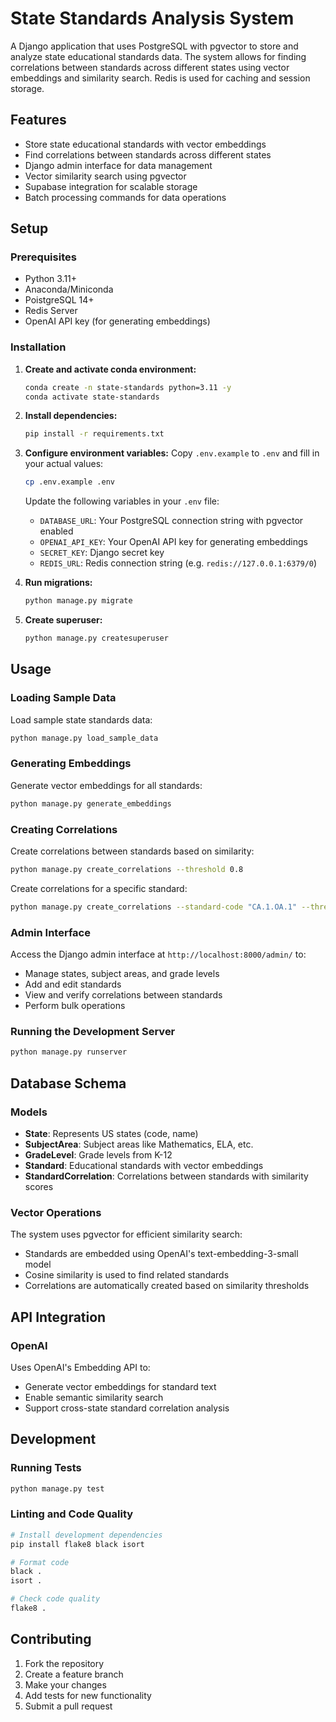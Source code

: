 # State Standards Analysis System

A Django application that uses PostgreSQL with pgvector to store and analyze state educational standards data. The system allows for finding correlations between standards across different states using vector embeddings and similarity search. Redis is used for caching and session storage.

## Features

- Store state educational standards with vector embeddings
- Find correlations between standards across different states
- Django admin interface for data management
- Vector similarity search using pgvector
- Supabase integration for scalable storage
- Batch processing commands for data operations

## Setup

### Prerequisites

- Python 3.11+
- Anaconda/Miniconda
- PoistgreSQL 14+
- Redis Server
- OpenAI API key (for generating embeddings)

### Installation

1. **Create and activate conda environment:**
   ```bash
   conda create -n state-standards python=3.11 -y
   conda activate state-standards
   ```

2. **Install dependencies:**
   ```bash
   pip install -r requirements.txt
   ```

3. **Configure environment variables:**
   Copy `.env.example` to `.env` and fill in your actual values:
   ```bash
   cp .env.example .env
   ```
   
   Update the following variables in your `.env` file:
   - `DATABASE_URL`: Your PostgreSQL connection string with pgvector enabled
   - `OPENAI_API_KEY`: Your OpenAI API key for generating embeddings
   - `SECRET_KEY`: Django secret key
    - `REDIS_URL`: Redis connection string (e.g. `redis://127.0.0.1:6379/0`)

4. **Run migrations:**
   ```bash
   python manage.py migrate
   ```

5. **Create superuser:**
   ```bash
   python manage.py createsuperuser
   ```

## Usage

### Loading Sample Data

Load sample state standards data:
```bash
python manage.py load_sample_data
```

### Generating Embeddings

Generate vector embeddings for all standards:
```bash
python manage.py generate_embeddings
```

### Creating Correlations

Create correlations between standards based on similarity:
```bash
python manage.py create_correlations --threshold 0.8
```

Create correlations for a specific standard:
```bash
python manage.py create_correlations --standard-code "CA.1.OA.1" --threshold 0.8
```

### Admin Interface

Access the Django admin interface at `http://localhost:8000/admin/` to:
- Manage states, subject areas, and grade levels
- Add and edit standards
- View and verify correlations between standards
- Perform bulk operations

### Running the Development Server

```bash
python manage.py runserver
```

## Database Schema

### Models

- **State**: Represents US states (code, name)
- **SubjectArea**: Subject areas like Mathematics, ELA, etc.
- **GradeLevel**: Grade levels from K-12
- **Standard**: Educational standards with vector embeddings
- **StandardCorrelation**: Correlations between standards with similarity scores

### Vector Operations

The system uses pgvector for efficient similarity search:
- Standards are embedded using OpenAI's text-embedding-3-small model
- Cosine similarity is used to find related standards
- Correlations are automatically created based on similarity thresholds

## API Integration

### OpenAI

Uses OpenAI's Embedding API to:
- Generate vector embeddings for standard text
- Enable semantic similarity search
- Support cross-state standard correlation analysis

## Development

### Running Tests

```bash
python manage.py test
```

### Linting and Code Quality

```bash
# Install development dependencies
pip install flake8 black isort

# Format code
black .
isort .

# Check code quality
flake8 .
```

## Contributing

1. Fork the repository
2. Create a feature branch
3. Make your changes
4. Add tests for new functionality
5. Submit a pull request
